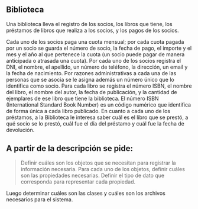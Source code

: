 Biblioteca
----------

Una biblioteca lleva el registro de los socios, los libros que tiene, los préstamos de libros que
realiza a los socios, y los pagos de los socios.

Cada uno de los socios paga una cuota mensual; por cada cuota pagada por un socio se guarda el
número de socio, la fecha de pago, el importe y el mes y el año al que pertenece la cuota (un
socio puede pagar de manera anticipada o atrasada una cuota). 
Por cada uno de los socios registra el DNI, el nombre, el apellido, un número de teléfono, la
dirección, un email y la fecha de nacimiento. Por razones administrativas a cada una de las
personas que se asocia se le asigna además un número único que lo identifica como socio.
Para cada libro se registra el número ISBN, el nombre del libro, el nombre del autor, la fecha de
publicación, y la cantidad de ejemplares de ese libro que tiene la biblioteca. El número ISBN
(International Standard Book Number) es un código numérico que identifica de forma única a cada
libro publicado.
En cuanto a cada uno de los préstamos, a la Biblioteca le interesa saber cuál es el libro que se
prestó, a qué socio se lo prestó, cuál fue el día del préstamo y cuál fue la fecha de devolución.

A partir de la descripción se pide:
-----------------------------------
>	Definir cuáles son los objetos que se necesitan para registrar la información necesaria.
>	Para cada uno de los objetos, definir cuáles son las propiedades necesarias.
>	Definir el tipo de dato que corresponda para representar cada propiedad.

Luego determinar cuáles son las clases y cuáles son los archivos necesarios para el sistema.
